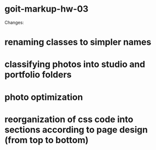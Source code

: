 # goit-markup-hw-03
Changes:

# renaming classes to simpler names
# classifying photos into studio and portfolio folders
# photo optimization
# reorganization of css code into sections according to page design (from top to bottom)